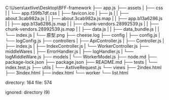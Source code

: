 C:\Users\axtlive\Desktop\BFF-framework
├── app.js
├── assets
|  ├── css
|  |  └── app.f39fb7df.css
|  ├── favicon.ico
|  ├── js
|  |  ├── about.3cab982a.js
|  |  ├── about.3cab982a.js.map
|  |  ├── app.b13a6286.js
|  |  ├── app.b13a6286.js.map
|  |  ├── chunk-vendors.28992539.js
|  |  ├── chunk-vendors.28992539.js.map
|  |  ├── data.js
|  |  ├── data_bundle.js
|  |  └── index.js
|  └── 原型.png
├── cheese.log
├── config
|  ├── config.js
|  └── logConfig.js
├── controllers
|  ├── ApiController.js
|  ├── Controller.js
|  ├── index.js
|  ├── IndexController.js
|  └── WorkerController.js
├── middleWares
|  ├── ErrorHandler.js
|  ├── logHandler.js
|  └── logMiddleWare.js
├── models
|  └── WorkerModel.js
├── node.md
├── package-lock.json
├── package.json
├── README.md
├── tests
|  └── index.test.js
├── utils
|  └── AxtliveRequest.js
└── views
   ├── 2index.html
   ├── 3index.html
   ├── index.html
   └── worker
      └── list.html

directory: 164 file: 574

ignored: directory (9)
